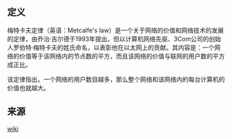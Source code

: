 ## 定义
梅特卡夫定律（英语：Metcalfe's law）是一个关于网络的价值和网络技术的发展的定律，由乔治·吉尔德于1993年提出，但以计算机网络先驱、3Com公司的创始人罗伯特·梅特卡夫的姓氏命名，以表彰他在以太网上的贡献。其内容是：一个网络的价值等于该网络内的节点数的平方，而且该网络的价值与联网的用户数的平方成正比。

该定律指出，一个网络的用户数目越多，那么整个网络和该网络内的每台计算机的价值也就越大。

## 来源
[wiki](https://zh.wikipedia.org/wiki/%E6%A2%85%E7%89%B9%E5%8D%A1%E5%A4%AB%E5%AE%9A%E5%BE%8B)
